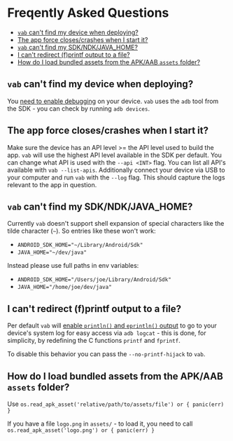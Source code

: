 # Freqently Asked Questions

- [`vab` can't find my device when deploying?](#vab-cant-find-my-device-when-deploying)
- [The app force closes/crashes when I start it?](#the-app-force-closescrashes-when-i-start-it)
- [`vab` can't find my SDK/NDK/JAVA_HOME?](#vab-cant-find-my-SDKNDKJAVA_HOME)
- [I can't redirect (f)printf output to a file?](#i-cant-redirect-fprintf-output-to-a-file)
- [How do I load bundled assets from the APK/AAB `assets` folder?](#how-do-i-load-bundled-assets-from-the-apkaab-assets-folder)

## `vab` can't find my device when deploying?

You [need to enable debugging](https://developer.android.com/studio/command-line/adb#Enabling) on your device.
`vab` uses the `adb` tool from the SDK - you can check by running `adb devices`.

## The app force closes/crashes when I start it?

Make sure the device has an API level >= the API level used to build the app.
`vab` will use the highest API level available in the SDK per default. You can change
what API is used with the `--api <INT>` flag. You can list all API's available with `vab --list-apis`.
Additionally connect your device via USB to your computer and run `vab` with the `--log` flag.
This should capture the logs relevant to the app in question.

## `vab` can't find my SDK/NDK/JAVA_HOME?

Currently `vab` doesn't support shell expansion of special characters like the tilde character (`~`).
So entries like these won't work:
* `ANDROID_SDK_HOME="~/Library/Android/Sdk"`
* `JAVA_HOME="~/dev/java"`

Instead please use full paths in env variables:
* `ANDROID_SDK_HOME="/Users/joe/Library/Android/Sdk"`
* `JAVA_HOME="/home/joe/dev/java"`

## I can't redirect (f)printf output to a file?

Per default `vab` will [enable `println()` and `eprintln()` output](https://github.com/vlang/v/blob/242b99340dec16ca8edb9f4392c873033162c242/thirdparty/sokol/sokol_v.pre.h#L1) to go to your device's system log
for easy access via `adb logcat` - this is done, for simplicity, by redefining the C functions `printf` and `fprintf`.

To disable this behavior you can pass the `--no-printf-hijack` to `vab`.

## How do I load bundled assets from the APK/AAB `assets` folder?

Use `os.read_apk_asset('relative/path/to/assets/file') or { panic(err) }`

If you have a file `logo.png` in `assets/` - to load it, you need to call
`os.read_apk_asset('logo.png') or { panic(err) }`
